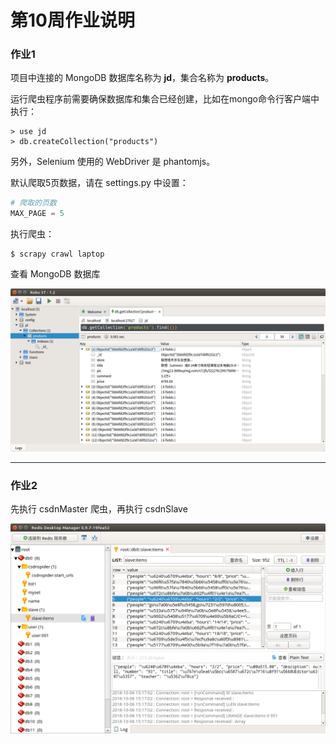 # 第10周作业说明

### 作业1

项目中连接的 MongoDB 数据库名称为 **jd**，集合名称为 **products**。

运行爬虫程序前需要确保数据库和集合已经创建，比如在mongo命令行客户端中执行：

```
> use jd
> db.createCollection("products")
```

另外，Selenium 使用的 WebDriver 是 phantomjs。

默认爬取5页数据，请在 settings.py 中设置：

```python
# 爬取的页数
MAX_PAGE = 5
```

执行爬虫：

```
$ scrapy crawl laptop
```

查看 MongoDB 数据库

![](./images/homework1-robo3t.png)



---

### 作业2

先执行 csdnMaster 爬虫，再执行 csdnSlave



![](./images/homework2-RDM.png)



